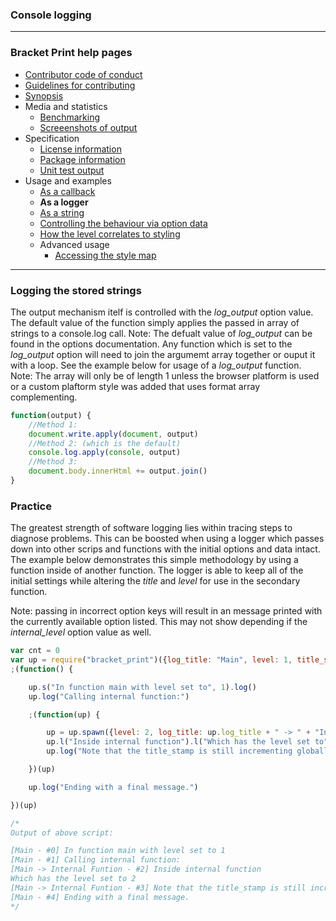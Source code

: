 ### Console logging

---
### Bracket Print help pages
* [Contributor code of conduct](https://github.com/restarian/bracket_print/blob/master/docs/contributor_code_of_conduct.md)
* [Guidelines for contributing](https://github.com/restarian/bracket_print/blob/master/docs/guidelines_for_contributing.md)
* [Synopsis](https://github.com/restarian/bracket_print/blob/master/docs/synopsis.md)
* Media and statistics
  * [Benchmarking](https://github.com/restarian/bracket_print/blob/master/docs/media_and_statistics/benchmarking.md)
  * [Screeenshots of output](https://github.com/restarian/bracket_print/blob/master/docs/media_and_statistics/screeenshots_of_output.md)
* Specification
  * [License information](https://github.com/restarian/bracket_print/blob/master/docs/specification/license_information.md)
  * [Package information](https://github.com/restarian/bracket_print/blob/master/docs/specification/package_information.md)
  * [Unit test output](https://github.com/restarian/bracket_print/blob/master/docs/specification/unit_test_output.md)
* Usage and examples
  * [As a callback](https://github.com/restarian/bracket_print/blob/master/docs/usage_and_examples/as_a_callback.md)
  * **As a logger**
  * [As a string](https://github.com/restarian/bracket_print/blob/master/docs/usage_and_examples/as_a_string.md)
  * [Controlling the behaviour via option data](https://github.com/restarian/bracket_print/blob/master/docs/usage_and_examples/controlling_the_behaviour_via_option_data.md)
  * [How the level correlates to styling](https://github.com/restarian/bracket_print/blob/master/docs/usage_and_examples/how_the_level_correlates_to_styling.md)
  * Advanced usage
    * [Accessing the style map](https://github.com/restarian/bracket_print/blob/master/docs/usage_and_examples/advanced_usage/accessing_the_style_map.md)

---

### Logging the stored strings
The output mechanism itelf is controlled with the *log_output* option value. The default value of the function simply applies the passed in array of strings to a console.log call. Note: The defualt value of *log_output* can be found in the options documentation. Any function which is set to the *log_output* option will need to join the argumemt array together or ouput it with a loop. See the example below for usage of a *log_output* function. Note: The array will only be of length 1 unless the browser platform is used or a custom plaftorm style was added that uses format array complementing.

```javascript
function(output) {
	//Method 1:
	document.write.apply(document, output)
	//Method 2: (which is the default)
	console.log.apply(console, output)
	//Method 3:
	document.body.innerHtml += output.join()
}
```

### Practice
The greatest strength of software logging lies within tracing steps to diagnose problems. This can be boosted when using a logger which passes down into other scrips and functions with the initial options and data intact. The example below demonstrates this simple methodology by using a function inside of another function. The logger is able to keep all of the initial settings while altering the *title* and *level* for use in the secondary function.

Note: passing in incorrect option keys will result in an message printed with the currently available option listed. This may not show depending if the *internal_level* option value as well.

```javascript
var cnt = 0
var up = require("bracket_print")({log_title: "Main", level: 1, title_stamp: function() {  return "#"+ cnt++ }})
;(function() {

	up.s("In function main with level set to", 1).log()
	up.log("Calling internal function:")

	;(function(up) {

		up = up.spawn({level: 2, log_title: up.log_title + " -> " + "Internal Funtion"})
		up.l("Inside internal function").l("Which has the level set to").s(2).log()
		up.log("Note that the title_stamp is still incrementing globally")

	})(up)

	up.log("Ending with a final message.")

})(up)

/*
Output of above script:

[Main - #0] In function main with level set to 1
[Main - #1] Calling internal function:                                            
[Main -> Internal Funtion - #2] Inside internal function
Which has the level set to 2
[Main -> Internal Funtion - #3] Note that the title_stamp is still incrementing globally
[Main - #4] Ending with a final message.
*/

```
